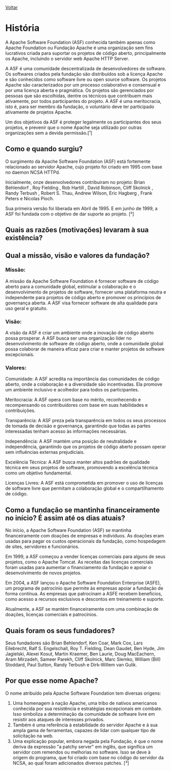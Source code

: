 [Voltar](intro.md)

# História
A Apache Software Foundation (ASF) conhecida também apenas como Apache Foundation ou Fundação Apache é uma organização sem fins lucrativos criada para suportar os projetos de código aberto, principalmente os Apache, incluindo o servidor web Apache HTTP Server.

A ASF é uma comunidade descentralizada de desenvolvedores de software. Os softwares criados pela fundação são distribuídos sob a licença Apache e são conhecidos como software livre ou open source software. Os projetos Apache são caracterizados por um processo colaborativo e consensual e por uma licença aberta e pragmática. Os projetos são gerenciados por pessoas que são escolhidas, dentre os técnicos que contribuem mais ativamente, por todos participantes do projeto. A ASF é uma meritocracia, isto é, para ser membro da fundação, o voluntário deve ter participado ativamente de projetos Apache.

Um dos objetivos da ASF é proteger legalmente os participantes dos seus projetos, e prevenir que o nome Apache seja utilizado por outras organizações sem a devida permissão.[¹]

## Como e quando surgiu?
O surgimento da Apache Software Foundation (ASF) está fortemente relacionado ao servidor Apache, cujo projeto foi criado em 1995 com base no daemon NCSA HTTPd.

Inicialmente, onze desenvolvedores contribuiram no projeto:  Brian Behlendorf , Roy Fielding , Rob Hartill , David Robinson, Cliff Skolnick , Randy Terbush , Robert S. Thau, Andrew Wilson, Eric Hagberg , Frank Peters e Nicolas Pioch. 

Sua primeira versão foi liberada em Abril de 1995. E em junho de 1999, a ASF foi fundada com o objetivo de dar suporte ao projeto. [²]

## Quais as razões (motivações) levaram à sua existência?

## Qual a missão, visão e valores da fundação?

### Missão:
A missão da Apache Software Foundation é fornecer software de código aberto para a comunidade global, estimular a colaboração e o desenvolvimento de projetos de software, fornecer uma plataforma neutra e independente para projetos de código aberto e promover os princípios de governança aberta. A ASF visa fornecer software de alta qualidade para uso geral e gratuito.

### Visão:
A visão da ASF é criar um ambiente onde a inovação de código aberto possa prosperar. A ASF busca ser uma organização líder no desenvolvimento de software de código aberto, onde a comunidade global possa colaborar de maneira eficaz para criar e manter projetos de software excepcionais.

### Valores:

Comunidade: A ASF acredita na importância das comunidades de código aberto, onde a colaboração e a diversidade são incentivadas. Ela promove um ambiente inclusivo e acolhedor para todos os participantes.

Meritocracia: A ASF opera com base no mérito, reconhecendo e recompensando os contribuidores com base em suas habilidades e contribuições.

Transparência: A ASF preza pela transparência em todos os seus processos de tomada de decisão e governança, garantindo que todas as partes interessadas tenham acesso às informações necessárias.

Independência: A ASF mantém uma posição de neutralidade e independência, garantindo que os projetos de código aberto possam operar sem influências externas prejudiciais.

Excelência Técnica: A ASF busca manter altos padrões de qualidade técnica em seus projetos de software, promovendo a excelência técnica como um objetivo fundamental.

Licenças Livres: A ASF está comprometida em promover o uso de licenças de software livre que permitam a colaboração global e o compartilhamento de código.


## Como a fundação se mantinha financeiramente no início? É assim até os dias atuais?
No início, a Apache Software Foundation (ASF) se mantinha financeiramente com doações de empresas e indivíduos. As doações eram usadas para pagar os custos operacionais da fundação, como hospedagem de sites, servidores e funcionários.

Em 1999, a ASF começou a vender licenças comerciais para alguns de seus projetos, como o Apache Tomcat. As receitas das licenças comerciais foram usadas para aumentar o financiamento da fundação e apoiar o desenvolvimento de novos projetos.

Em 2004, a ASF lançou o Apache Software Foundation Enterprise (ASFE), um programa de patrocínio que permite às empresas apoiar a fundação de forma contínua. As empresas que patrocinam a ASFE recebem benefícios, como acesso a recursos exclusivos e descontos em treinamento e suporte.

Atualmente, a ASF se mantém financeiramente com uma combinação de doações, licenças comerciais e patrocínios.

## Quais foram os seus fundadores?
Seus fundadores são Brian Behlendorf, Ken Coar, Mark Cox, Lars Eilebrecht, Ralf S. Engelschall, Roy T. Fielding, Dean Gaudet, Ben Hyde, Jim Jagielski, Alexei Kosut, Martin Kraemer, Ben Laurie, Doug MacEachern, Aram Mirzadeh, Sameer Parekh, Cliff Skolnick, Marc Slemko, William (Bill) Stoddard, Paul Sutton, Randy Terbush e Dirk-Willem van Gulik.

## Por que esse nome Apache?
O nome atribuído pela Apache Software Foundation tem diversas origens:

1. Uma homenagem à nação Apache, uma tribo de nativos americanos conhecida por sua resistência e estratégias excepcionais em combate. Isso simboliza a determinação da comunidade de software livre em resistir aos ataques de interesses privados.
2. Também é uma referência à estabilidade do servidor Apache e à sua ampla gama de ferramentas, capazes de lidar com qualquer tipo de solicitação na web.
3. Uma explicação popular, embora negada pela Fundação, é que o nome deriva da expressão "a patchy server" em inglês, que significa um servidor com remendos ou melhorias no software. Isso se deve à origem do programa, que foi criado com base no código do servidor da NCSA, ao qual foram adicionados diversos patches. [³]

[^1]: https://pt.wikipedia.org/wiki/Apache_Software_Foundation
[^2]: https://pt.frwiki.wiki/wiki/Apache_Software_Foundation
[^3]: https://pt.wikipedia.org/wiki/Servidor_Apache#:~:text=7%20Liga%C3%A7%C3%B5es%20externas-,Etimologia,grande%20resist%C3%AAncia%20e%20estrat%C3%A9gias%20superiores.
[^4]: https://www.apache.org/history/

